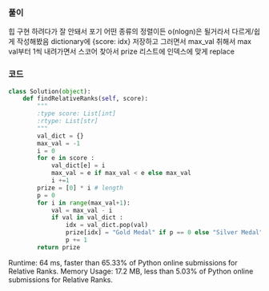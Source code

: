 ### 풀이 
힙 구현 하려다가 잘 안돼서 포기 
어떤 종류의 정렬이든 o(nlogn)은 될거라서 다르게/쉽게 작성해봤음 
dictionary에 {score: idx} 저장하고 그러면서 max_val 취해서 
max val부터 1씩 내려가면서 스코어 찾아서 prize 리스트에 인덱스에 맞게 replace 

### 코드 
```python
class Solution(object):
    def findRelativeRanks(self, score):
        """
        :type score: List[int]
        :rtype: List[str]
        """
        val_dict = {}
        max_val = -1 
        i = 0 
        for e in score : 
            val_dict[e] = i
            max_val = e if max_val < e else max_val 
            i +=1
        prize = [0] * i # length  
        p = 0
        for i in range(max_val+1):
            val = max_val - i 
            if val in val_dict :
                idx = val_dict.pop(val)
                prize[idx] = "Gold Medal" if p == 0 else "Silver Medal" if p == 1 else "Bronze Medal" if p == 2 else str(p+1)
                p += 1 
        return prize
````

Runtime: 64 ms, faster than 65.33% of Python online submissions for Relative Ranks.
Memory Usage: 17.2 MB, less than 5.03% of Python online submissions for Relative Ranks.
